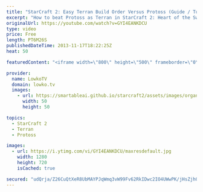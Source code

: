 ```yaml
---
title: "StarCraft 2: Easy Terran Build Order Versus Protoss (Guide / Tutorial / How-To)"
excerpt: "How to beat Protoss as Terran in StarCraft 2: Heart of the Swarm. StarCraft 2 Build Order guide for Terran.   Reaper Expand 10 Supply Depot 12 Barracks 12 Refinery  @Barracks: Orbital Command + Reaper @Reaper: 2 SCV's off gas + Reactor on the Barracks  17 Command Center 18 Supply Depot  Transition to"
originalUrl: https://youtube.com/watch?v=GYI4EANKDCU
type: video
price: Free
length: PT6M26S
publishedDateTime: 2013-11-17T18:22:25Z
heat: 50

featuredContent: "<iframe width=\"800\" height=\"500\" frameborder=\"0\" src=\"https://www.youtube.com/embed/GYI4EANKDCU\" allow=\"accelerometer; autoplay; encrypted-media; gyroscope; picture-in-picture\" allowfullscreen></iframe>"

provider:
  name: LowkoTV
  domain: lowko.tv
  images:
    - url: https://smartableai.github.io/starcraft2/assets/images/organizations/lowko.tv-50x50.jpg
      width: 50
      height: 50

topics:
  - StarCraft 2
  - Terran
  - Protoss

images:
  - url: https://i.ytimg.com/vi/GYI4EANKDCU/maxresdefault.jpg
    width: 1280
    height: 720
    isCached: true

secured: "udQrja/Z26CuQtXeR8UbMAYPJqWmq3vW99Fv62RkIDwc2IO4UWwPK/jHsZjhOZNPwm8dRMQEw+z3L3SBZ8GwF2Jh0zP3pW21DFewDpS6Hu8qn8gi/dvlVtiv1RrM6Q1cxag+IzJHysR9El1mWEAKCWdp3u/nbw5teGhr5k7X8VvRvrR20GcRB162Sth/XIIPdKRzSnLij9I/4bZDlhRCz7N2caBcIJksHJmxfn7KWigB2drtQoPCfN051orCjOM3xkg7i9tkB/t9mhefeHHxnm2HZxYC3mXF0QHgckE5F3Ksdz7p08ZdqzPP5p/qjp70jFkA1vEV22dPEi84Z9kC6Bj4QlipcEdezucHpQzw7izUW45LLPaEI2yypVFLl0yuO8vHrW299DwY6sb3FioEhcoOVyRAaP1hqanhj6lpcXw=;DbV8XhtikimiSa6Xw2ZBiA=="
---
```


